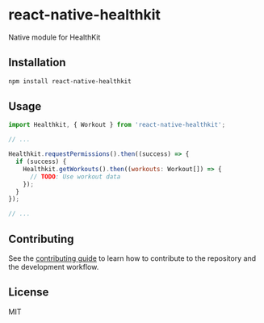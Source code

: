 # react-native-healthkit

Native module for HealthKit

## Installation

```sh
npm install react-native-healthkit
```

## Usage

```js
import Healthkit, { Workout } from 'react-native-healthkit';

// ...

Healthkit.requestPermissions().then((success) => {
  if (success) {
    Healthkit.getWorkouts().then((workouts: Workout[]) => {
      // TODO: Use workout data
    });
  }
});

// ...
```

## Contributing

See the [contributing guide](CONTRIBUTING.md) to learn how to contribute to the repository and the development workflow.

## License

MIT
